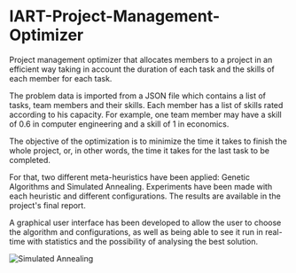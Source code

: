 # IART-Project-Management-Optimizer

Project management optimizer that allocates members to a project in an efficient way taking in account the duration of each task and the skills of each member for each task.

The problem data is imported from a JSON file which contains a list of tasks, team members and their skills. Each member has a list of skills rated according to his capacity. For example, one team member may have a skill of 0.6 in computer engineering and a skill of 1 in economics.

The objective of the optimization is to minimize the time it takes to finish the whole project, or, in other words, the time it takes for the last task to be completed.

For that, two different meta-heuristics have been applied: Genetic Algorithms and Simulated Annealing. Experiments have been made with each heuristic and different configurations. The results are available in the project's final report.

A graphical user interface has been developed to allow the user to choose the algorithm and configurations, as well as being able to see it run in real-time with statistics and the possibility of analysing the best solution.

![Simulated Annealing](https://raw.githubusercontent.com/gtugablue/Project-Management-Optimizer/master/final%20report/images/sa_result_exp1.png)
